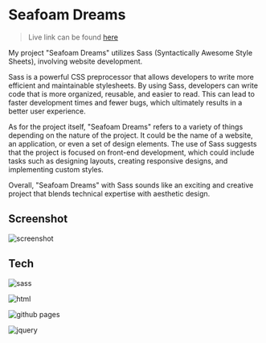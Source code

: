 # Seafoam Dreams

> Live link can be found [here](https://codelikeagirl29.github.io/seafoam-dreams/)

My project "Seafoam Dreams" utilizes Sass (Syntactically Awesome Style Sheets), involving website development.

Sass is a powerful CSS preprocessor that allows developers to write more efficient and maintainable stylesheets. By using Sass, developers can write code that is more organized, reusable, and easier to read. This can lead to faster development times and fewer bugs, which ultimately results in a better user experience.

As for the project itself, "Seafoam Dreams" refers to a variety of things depending on the nature of the project. It could be the name of a website, an application, or even a set of design elements. The use of Sass suggests that the project is focused on front-end development, which could include tasks such as designing layouts, creating responsive designs, and implementing custom styles.

Overall, "Seafoam Dreams" with Sass sounds like an exciting and creative project that blends technical expertise with aesthetic design.

## Screenshot
![screenshot](https://res.cloudinary.com/codelikeagirl29/image/upload/v1681586988/Seafoam-Dreams_ln8sgn.png)

## Tech
![sass](https://camo.githubusercontent.com/7436ecde5696a856dd865d3fc81fa2612054f468e12fdb5d591e7a19a46fc9f7/68747470733a2f2f696d672e736869656c64732e696f2f7374617469632f76313f7374796c653d666f722d7468652d6261646765266d6573736167653d5361737326636f6c6f723d434336363939266c6f676f3d53617373266c6f676f436f6c6f723d464646464646266c6162656c3d)

![html](https://camo.githubusercontent.com/d2da7e7ec8424780720101d4853c64dffb81dc69dfdd25a0ce88cdb3848bbc6f/68747470733a2f2f696d672e736869656c64732e696f2f7374617469632f76313f7374796c653d666f722d7468652d6261646765266d6573736167653d48544d4c3526636f6c6f723d453334463236266c6f676f3d48544d4c35266c6f676f436f6c6f723d464646464646266c6162656c3d)

![github pages](https://camo.githubusercontent.com/537f0cf35d92693f01c2a3bd4de8f2e5b0d8666c0a96df4bbd91e6842862f69b/68747470733a2f2f696d672e736869656c64732e696f2f7374617469632f76313f7374796c653d666f722d7468652d6261646765266d6573736167653d4769744875622b506167657326636f6c6f723d323232323232266c6f676f3d4769744875622b5061676573266c6f676f436f6c6f723d464646464646266c6162656c3d)

![jquery](https://camo.githubusercontent.com/fd87758fc59a55844627fb6067a253aa4e35da509789a55be28311b0a09eb6cf/68747470733a2f2f696d672e736869656c64732e696f2f7374617469632f76313f7374796c653d666f722d7468652d6261646765266d6573736167653d6a517565727926636f6c6f723d303736394144266c6f676f3d6a5175657279266c6f676f436f6c6f723d464646464646266c6162656c3d)